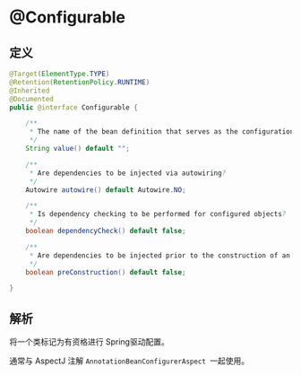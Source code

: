# @Configurable

## 定义

```java
@Target(ElementType.TYPE)
@Retention(RetentionPolicy.RUNTIME)
@Inherited
@Documented
public @interface Configurable {

    /**
     * The name of the bean definition that serves as the configuration template.
     */
    String value() default "";

    /**
     * Are dependencies to be injected via autowiring?
     */
    Autowire autowire() default Autowire.NO;

    /**
     * Is dependency checking to be performed for configured objects?
     */
    boolean dependencyCheck() default false;

    /**
     * Are dependencies to be injected prior to the construction of an object?
     */
    boolean preConstruction() default false;

}
```

## 解析

将一个类标记为有资格进行 Spring驱动配置。

通常与 AspectJ 注解 `AnnotationBeanConfigurerAspect `一起使用。



